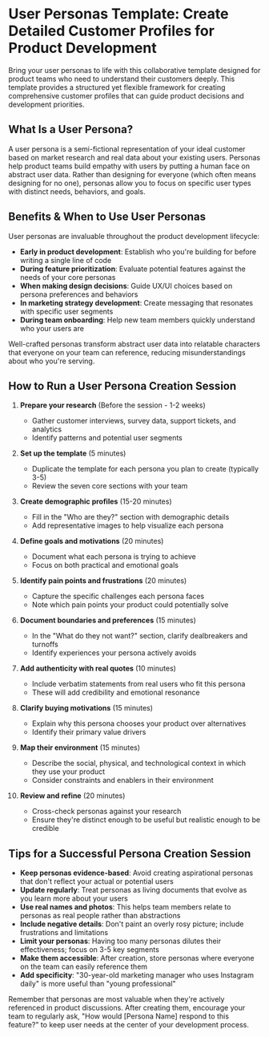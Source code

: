 # User Personas Template: Create Detailed Customer Profiles for Product Development

Bring your user personas to life with this collaborative template designed for product teams who need to understand their customers deeply. This template provides a structured yet flexible framework for creating comprehensive customer profiles that can guide product decisions and development priorities.

## What Is a User Persona?

A user persona is a semi-fictional representation of your ideal customer based on market research and real data about your existing users. Personas help product teams build empathy with users by putting a human face on abstract user data. Rather than designing for everyone (which often means designing for no one), personas allow you to focus on specific user types with distinct needs, behaviors, and goals.

## Benefits & When to Use User Personas

User personas are invaluable throughout the product development lifecycle:

- **Early in product development**: Establish who you're building for before writing a single line of code
- **During feature prioritization**: Evaluate potential features against the needs of your core personas
- **When making design decisions**: Guide UX/UI choices based on persona preferences and behaviors
- **In marketing strategy development**: Create messaging that resonates with specific user segments
- **During team onboarding**: Help new team members quickly understand who your users are

Well-crafted personas transform abstract user data into relatable characters that everyone on your team can reference, reducing misunderstandings about who you're serving.

## How to Run a User Persona Creation Session

1. **Prepare your research** (Before the session - 1-2 weeks)
   - Gather customer interviews, survey data, support tickets, and analytics
   - Identify patterns and potential user segments

2. **Set up the template** (5 minutes)
   - Duplicate the template for each persona you plan to create (typically 3-5)
   - Review the seven core sections with your team

3. **Create demographic profiles** (15-20 minutes)
   - Fill in the "Who are they?" section with demographic details
   - Add representative images to help visualize each persona

4. **Define goals and motivations** (20 minutes)
   - Document what each persona is trying to achieve
   - Focus on both practical and emotional goals

5. **Identify pain points and frustrations** (20 minutes)
   - Capture the specific challenges each persona faces
   - Note which pain points your product could potentially solve

6. **Document boundaries and preferences** (15 minutes)
   - In the "What do they not want?" section, clarify dealbreakers and turnoffs
   - Identify experiences your persona actively avoids

7. **Add authenticity with real quotes** (10 minutes)
   - Include verbatim statements from real users who fit this persona
   - These will add credibility and emotional resonance

8. **Clarify buying motivations** (15 minutes)
   - Explain why this persona chooses your product over alternatives
   - Identify their primary value drivers

9. **Map their environment** (15 minutes)
   - Describe the social, physical, and technological context in which they use your product
   - Consider constraints and enablers in their environment

10. **Review and refine** (20 minutes)
    - Cross-check personas against your research
    - Ensure they're distinct enough to be useful but realistic enough to be credible

## Tips for a Successful Persona Creation Session

- **Keep personas evidence-based**: Avoid creating aspirational personas that don't reflect your actual or potential users
- **Update regularly**: Treat personas as living documents that evolve as you learn more about your users
- **Use real names and photos**: This helps team members relate to personas as real people rather than abstractions
- **Include negative details**: Don't paint an overly rosy picture; include frustrations and limitations
- **Limit your personas**: Having too many personas dilutes their effectiveness; focus on 3-5 key segments
- **Make them accessible**: After creation, store personas where everyone on the team can easily reference them
- **Add specificity**: "30-year-old marketing manager who uses Instagram daily" is more useful than "young professional"

Remember that personas are most valuable when they're actively referenced in product discussions. After creating them, encourage your team to regularly ask, "How would [Persona Name] respond to this feature?" to keep user needs at the center of your development process.